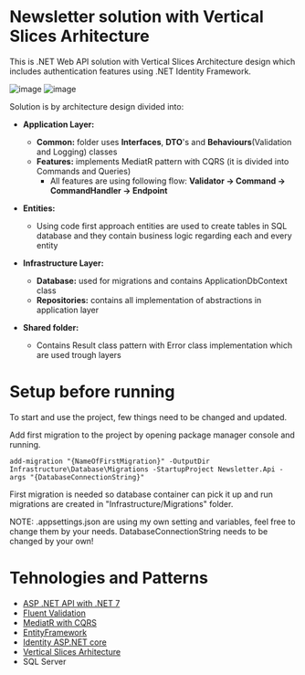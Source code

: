 # Newsletter solution with Vertical Slices Arhitecture

This is .NET Web API solution with Vertical Slices Architecture design which includes authentication features using .NET Identity Framework.


![image](https://github.com/user-attachments/assets/b1e038ea-f495-4b74-99db-8ba434ecf11e) ![image](https://github.com/user-attachments/assets/a5d64217-78a2-4bd0-a55a-ff277aea2f60)




Solution is by architecture design divided into:

- **Application Layer:**
  -  **Common:** folder uses **Interfaces**, **DTO**'s and **Behaviours**(Validation and Logging) classes
  -  **Features:** implements MediatR pattern with CQRS (it is divided into Commands and Queries)
      - All features are using following flow: **Validator -> Command -> CommandHandler -> Endpoint**
    
- **Entities:**
  - Using code first approach entities are used to create tables in SQL database and they contain business logic
    regarding each and every entity
    
- **Infrastructure Layer:**
  - **Database:** used for migrations and contains ApplicationDbContext class
  - **Repositories:** contains all implementation of abstractions in application layer
    
- **Shared folder:**
  - Contains Result class pattern with Error class implementation which are used trough layers



# Setup before running

To start and use the project, few things need to be changed and updated.

Add first migration to the project by opening package manager console and running.
 
    add-migration "{NameOfFirstMigration}" -OutputDir Infrastructure\Database\Migrations -StartupProject Newsletter.Api -args "{DatabaseConnectionString}"
           
First migration is needed so database container can pick it up and run migrations are created in "Infrastructure/Migrations" folder.

NOTE: .appsettings.json are using my own setting and variables, feel free to change them by your needs.
      DatabaseConnectionString needs to be changed by your own!



# Tehnologies and Patterns
- [ASP .NET API with .NET 7](https://learn.microsoft.com/en-us/aspnet/core/?view=aspnetcore-7.0)
- [Fluent Validation](https://docs.fluentvalidation.net/en/latest/)
- [MediatR with CQRS](https://github.com/jbogard/MediatR)
- [EntityFramework](https://learn.microsoft.com/en-us/ef/core/)
- [Identity ASP.NET core](https://learn.microsoft.com/en-us/aspnet/core/security/authentication/identity?view=aspnetcore-8.0&tabs=visual-studio)
- [Vertical Slices Arhitecture](https://github.com/nadirbad/VerticalSliceArchitecture)
- SQL Server
